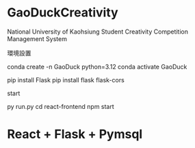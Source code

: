 # GaoDuckCreativity
National University of Kaohsiung Student Creativity Competition Management System


環境設置

conda create -n GaoDuck python=3.12
conda activate GaoDuck

pip install Flask
pip install flask flask-cors



start

py run.py
cd react-frontend
npm start
# React + Flask + Pymsql
